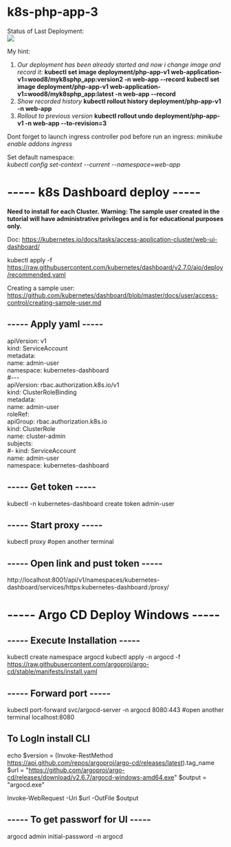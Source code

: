 # k8s-php-app-3

Status of Last Deployment:<br>
<img src="https://github.com/gitwood8/k8s-php-app-1/workflows/***************/badge.svg?branch=main"><br>

My hint:
1. *Our deployment has been already started and now i change image and record it:*
**kubectl set image deployment/php-app-v1 web-application-v1=wood8/myk8sphp_app:version2 -n web-app --record**
**kubectl set image deployment/php-app-v1 web-application-v1=wood8/myk8sphp_app:latest -n web-app --record**
2. *Show recorded history*
**kubectl rollout history deployment/php-app-v1 -n web-app**
3. *Rollout to previous version*
**kubectl rollout undo deployment/php-app-v1 -n web-app --to-revision=3**

Dont forget to launch ingress controller pod before run an ingress:
*minikube enable addons ingress*

Set default namespace:   
*kubectl config set-context --current --namespace=web-app*


----- k8s Dashboard deploy -----
==================================
**Need to install for each Cluster.**
**Warning: The sample user created in the tutorial will have administrative privileges and is for educational purposes only.**

Doc: 
https://kubernetes.io/docs/tasks/access-application-cluster/web-ui-dashboard/

kubectl apply -f https://raw.githubusercontent.com/kubernetes/dashboard/v2.7.0/aio/deploy/recommended.yaml

Creating a sample user: 
https://github.com/kubernetes/dashboard/blob/master/docs/user/access-control/creating-sample-user.md

----- Apply yaml -----
----------------------
apiVersion: v1  
kind: ServiceAccount  
metadata:  
  name: admin-user  
  namespace: kubernetes-dashboard  
#---  
apiVersion: rbac.authorization.k8s.io/v1  
kind: ClusterRoleBinding  
metadata:  
  name: admin-user  
roleRef:  
  apiGroup: rbac.authorization.k8s.io  
  kind: ClusterRole  
  name: cluster-admin  
subjects:  
#- kind: ServiceAccount  
  name: admin-user  
  namespace: kubernetes-dashboard  

----- Get token  -----
----------------------
kubectl -n kubernetes-dashboard create token admin-user

----- Start proxy -----
----------------------
kubectl proxy
#open another terminal

----- Open link and pust token -----
----------------------
http://localhost:8001/api/v1/namespaces/kubernetes-dashboard/services/https:kubernetes-dashboard:/proxy/


----- Argo CD Deploy Windows -----
==================================

----- Execute Installation -----
----------------------

kubectl create namespace argocd
kubectl apply -n argocd -f https://raw.githubusercontent.com/argoproj/argo-cd/stable/manifests/install.yaml

----- Forward port  -----
----------------------
kubectl port-forward svc/argocd-server -n argocd 8080:443
#open another terminal
localhost:8080

To LogIn install CLI
----------------------

echo $version = (Invoke-RestMethod https://api.github.com/repos/argoproj/argo-cd/releases/latest).tag_name
$url = "https://github.com/argoproj/argo-cd/releases/download/v2.6.7/argocd-windows-amd64.exe"
$output = "argocd.exe"

Invoke-WebRequest -Uri $url -OutFile $output

----- To get passworf for UI -----
----------------------
argocd admin initial-password -n argocd